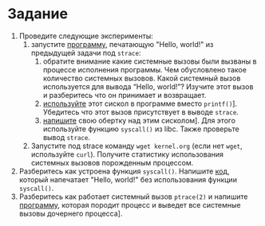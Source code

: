 # Задание

1. Проведите следующие эксперименты:
    1. запустите [программу](https://github.com/llirik42/NSU-Education/tree/main/OS/SystemCalls/src/1.i.a), печатающую "Hello, world!" из предыдущей задачи под `strace`:
        1. обратите внимание какие системные вызовы были вызваны в процессе исполнения программы. Чем обусловлено такое количество системных вызовов. Какой системный вызов используется для вывода “Hello, world!”? Изучите этот вызов и разберитесь что он принимает и возвращает.
        2. [используйте](https://github.com/llirik42/NSU-Education/tree/main/OS/SystemCalls/src/1.i.b) этот сискол в программе вместо `printf()`]. Убедитесь что этот вызов присутствует в выводе `strace`.
        3. [напишите](https://github.com/llirik42/NSU-Education/tree/main/OS/SystemCalls/src/1.i.c) свою обертку над этим сисколом]. Для этого используйте функцию `syscall()` из libc. Также проверьте вывод `strace`.
    2. Запустите под strace команду `wget kernel.org` (если нет `wget`, используйте `curl`). Получите статистику использования системных вызовов порожденным процессом.
2. Разберитесь как устроена функция `syscall()`. Напишите [код](https://github.com/llirik42/NSU-Education/tree/main/OS/SystemCalls/src/2), который напечатает "Hello, world!" без использования функции `syscall()`.
3. Разберитесь как работает системный вызов `ptrace(2)` и напишите [программу](https://github.com/llirik42/NSU-Education/tree/main/OS/SystemCalls/src/3), которая породит процесс и выведет все системные вызовы дочернего процесса].